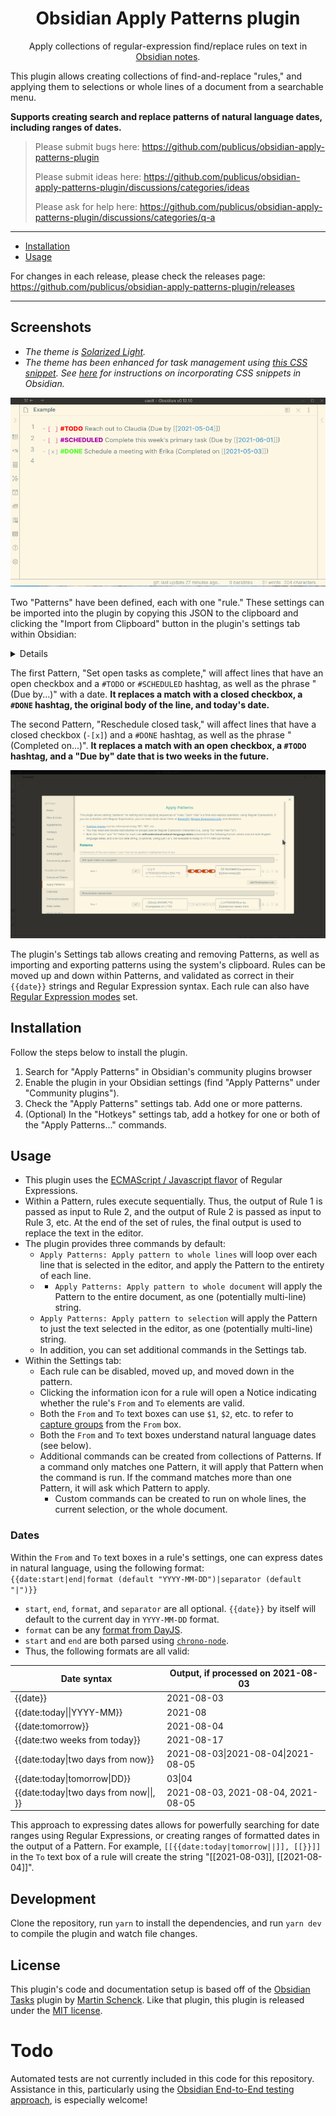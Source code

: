 <h1 align="center">Obsidian Apply Patterns plugin</h1>

<p align="center">Apply collections of regular-expression find/replace rules on text in <a href="https://obsidian.md/">Obsidian notes</a>.</p>

This plugin allows creating collections of find-and-replace "rules," and applying them to selections or whole lines of a document from a searchable menu.

**Supports creating search and replace patterns of natural language dates, including ranges of dates.**

> Please submit bugs here: https://github.com/publicus/obsidian-apply-patterns-plugin
>
> Please submit ideas here: https://github.com/publicus/obsidian-apply-patterns-plugin/discussions/categories/ideas
>
> Please ask for help here: https://github.com/publicus/obsidian-apply-patterns-plugin/discussions/categories/q-a

---

<ul>
    <li><a href="#installation">Installation</a></li>
    <li><a href="#usage">Usage</a></li>
</ul>

For changes in each release, please check the releases page: https://github.com/publicus/obsidian-apply-patterns-plugin/releases

---

## Screenshots

- *The theme is [Solarized Light](https://github.com/Slowbad/obsidian-solarized).*
- *The theme has been enhanced for task management using [this CSS snippet](https://gist.github.com/jglev/30f289deb911cc8f8645c946e42f13a6). See [here](https://help.obsidian.md/Advanced+topics/Customizing+CSS) for instructions on incorporating CSS snippets in Obsidian.*

![Example Usage for Task management](docs/img/example-task-management.gif)

Two "Patterns" have been defined, each with one "rule." These settings can be imported into the plugin by copying this JSON to the clipboard and clicking the "Import from Clipboard" button in the plugin's settings tab within Obsidian:

<details>

```json
[
  {
    "name": "Set open tasks as complete",
    "done": false,
    "rules": [
      {
        "from": "- \\[ \\] #(?:TODO|SCHEDULED)(.*?)\\(Due by \\[\\[(\\d{4}-\\d{2}-\\d{2})\\]\\]\\)",
        "to": "- [X] #DONE$1(Completed on [[{{date:today}}]])",
        "caseInsensitive": true,
        "global": false,
        "sticky": false,
        "multiline": false,
        "disabled": false
      }
    ]
  },
  {
    "name": "Reschedule closed task",
    "done": false,
    "rules": [
      {
        "from": "- \\[[Xx]\\] #DONE(.*?)\\(Completed on (.*?)\\)",
        "to": "- [ ] #TODO$1(Due by [[{{date:two weeks from today}}]])",
        "caseInsensitive": false,
        "global": false,
        "multiline": false,
        "sticky": false
      }
    ]
  }
]
```
</details>


The first Pattern, "Set open tasks as complete," will affect lines that have an open checkbox and a `#TODO` or `#SCHEDULED` hashtag, as well as the phrase "(Due by...)" with a date. **It replaces a match with a closed checkbox, a `#DONE` hashtag, the original body of the line, and today's date.**

The second Pattern, "Reschedule closed task," will affect lines that have a closed checkbox (`-[x]`) and a `#DONE` hashtag, as well as the phrase "(Completed on...)". **It replaces a match with an open checkbox, a `#TODO` hashtag, and a "Due by" date that is two weeks in the future.**

![Add, move, delete, and validate rules](docs/img/settings-add-remove-validate.gif)

The plugin's Settings tab allows creating and removing Patterns, as well as importing and exporting patterns using the system's clipboard. Rules can be moved up and down within Patterns, and validated as correct in their `{{date}}` strings and Regular Expression syntax. Each rule can also have [Regular Expression modes](https://www.regular-expressions.info/refmodifiers.html) set.

## Installation

Follow the steps below to install the plugin.

1. Search for "Apply Patterns" in Obsidian's community plugins browser
2. Enable the plugin in your Obsidian settings (find "Apply Patterns" under "Community plugins").
3. Check the "Apply Patterns" settings tab. Add one or more patterns.
4. (Optional) In the "Hotkeys" settings tab, add a hotkey for one or both of the "Apply Patterns..." commands.

## Usage

- This plugin uses the [ECMAScript / Javascript flavor](https://www.regular-expressions.info/javascript.html) of Regular Expressions.
- Within a Pattern, rules execute sequentially. Thus, the output of Rule 1 is passed as input to Rule 2, and the output of Rule 2 is passed as input to Rule 3, etc. At the end of the set of rules, the final output is used to replace the text in the editor.
- The plugin provides three commands by default:
    - `Apply Patterns: Apply pattern to whole lines` will loop over each line that is selected in the editor, and apply the Pattern to the entirety of each line.
    - - `Apply Patterns: Apply pattern to whole document` will apply the Pattern to the entire document, as one (potentially multi-line) string.
    - `Apply Patterns: Apply pattern to selection` will apply the Pattern to just the text selected in the editor, as one (potentially multi-line) string.
    - In addition, you can set additional commands in the Settings tab.
- Within the Settings tab:
    - Each rule can be disabled, moved up, and moved down in the pattern.
    - Clicking the information icon for a rule will open a Notice indicating whether the rule's `From` and `To` elements are valid.
    - Both the `From` and `To` text boxes can use `$1`, `$2`, etc. to refer to [capture groups](https://www.regular-expressions.info/refcapture.html) from the `From` box.
    - Both the `From` and `To` text boxes understand natural language dates (see below).
    - Additional commands can be created from collections of Patterns. If a command only matches one Pattern, it will apply that Pattern when the command is run. If the command matches more than one Pattern, it will ask which Pattern to apply.
      - Custom commands can be created to run on whole lines, the current selection, or the whole document.

### Dates

Within the `From` and `To` text boxes in a rule's settings, one can express dates in natural language, using the following format:  
`{{date:start|end|format (default "YYYY-MM-DD")|separator (default "|")}}`

- `start`, `end`, `format`, and `separator` are all optional. `{{date}}` by itself will default to the current day in `YYYY-MM-DD` format.
- `format` can be any [format from DayJS](https://day.js.org/docs/en/parse/string-format#list-of-all-available-parsing-tokens).
- `start` and `end` are both parsed using [`chrono-node`](https://github.com/wanasit/chrono).
- Thus, the following formats are all valid:

| Date syntax                       | Output, if processed on 2021-08-03 |
| --------------------------------- | ---------------------------------- |
| {{date}}                          | 2021-08-03                         |
| {{date:today\|\|YYYY-MM}}         | 2021-08                            |
| {{date:tomorrow}}                 | 2021-08-04                         |
| {{date:two weeks from today}}     | 2021-08-17                         |
| {{date:today\|two days from now}} | 2021-08-03\|2021-08-04\|2021-08-05 |
| {{date:today\|tomorrow\|DD}}                                              |03\|04|
| {{date:today\|two days from now\|\|, }}                                         |2021-08-03, 2021-08-04, 2021-08-05|

This approach to expressing dates allows for powerfully searching for date ranges using Regular Expressions, or creating ranges of formatted dates in the output of a Pattern. For example, `[[{{date:today|tomorrow||]], [[}}]]` in the `To` text box of a rule will create the string "\[\[2021-08-03\]\], \[\[2021-08-04\]\]".

## Development
Clone the repository, run `yarn` to install the dependencies, and run `yarn dev` to compile the plugin and watch file changes.

## License

This plugin's code and documentation setup is based off of the [Obsidian Tasks](https://github.com/schemar/obsidian-tasks) plugin by [Martin Schenck](https://github.com/schemar). Like that plugin, this plugin is released under the [MIT license](./LICENSE).

# Todo

Automated tests are not currently included in this code for this repository. Assistance in this, particularly using the [Obsidian End-to-End testing approach](https://github.com/trashhalo/obsidian-plugin-e2e-test), is especially welcome!
